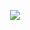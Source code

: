 <p align="center" >
    <a href="https://www.codewars.com/users/ckauten">
      <img src="https://github.r2v.ch/codewars?user=ckauten&theme=gradient&position=false" />
    </a>
</p>

<!--
**ckauten/ckauten** is a ✨ _special_ ✨ repository because its `README.md` (this file) appears on your GitHub profile.

Here are some ideas to get you started:

- 🔭 I’m currently working on ...
- 🌱 I’m currently learning ...
- 👯 I’m looking to collaborate on ...
- 🤔 I’m looking for help with ...
- 💬 Ask me about ...
- 📫 How to reach me: ...
- 😄 Pronouns: ...
- ⚡ Fun fact: ...
-->
